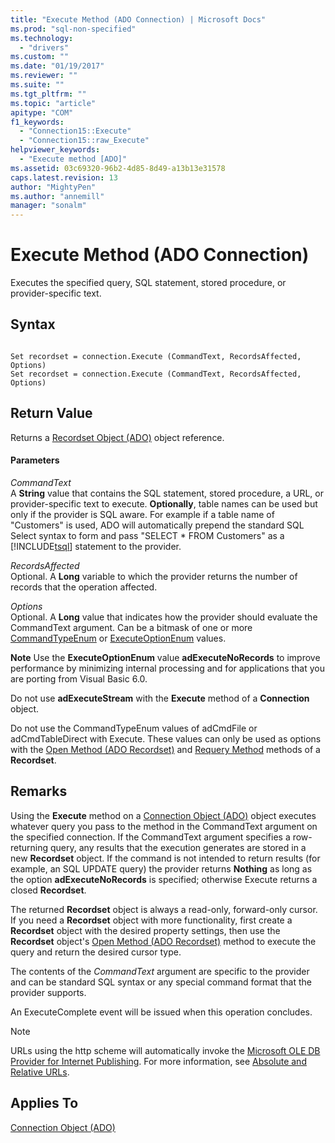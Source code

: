 ```yaml
---
title: "Execute Method (ADO Connection) | Microsoft Docs"
ms.prod: "sql-non-specified"
ms.technology:
  - "drivers"
ms.custom: ""
ms.date: "01/19/2017"
ms.reviewer: ""
ms.suite: ""
ms.tgt_pltfrm: ""
ms.topic: "article"
apitype: "COM"
f1_keywords: 
  - "Connection15::Execute"
  - "Connection15::raw_Execute"
helpviewer_keywords: 
  - "Execute method [ADO]"
ms.assetid: 03c69320-96b2-4d85-8d49-a13b13e31578
caps.latest.revision: 13
author: "MightyPen"
ms.author: "annemill"
manager: "sonalm"
---
```

# Execute Method (ADO Connection)
Executes the specified query, SQL statement, stored procedure, or provider-specific text.  
  
## Syntax  
  
```  
  
Set recordset = connection.Execute (CommandText, RecordsAffected, Options)  
Set recordset = connection.Execute (CommandText, RecordsAffected, Options)  
```  
  
## Return Value  
 Returns a [Recordset Object (ADO)](../../../ado/reference/ado-api/recordset-object-ado.md) object reference.  
  
#### Parameters  
 *CommandText*  
 A **String** value that contains the SQL statement, stored procedure, a URL, or provider-specific text to execute. **Optionally**, table names can be used but only if the provider is SQL aware. For example if a table name of "Customers" is used, ADO will automatically prepend the standard SQL Select syntax to form and pass "SELECT * FROM Customers" as a [!INCLUDE[tsql](../../../includes/tsql_md.md)] statement to the provider.  
  
 *RecordsAffected*  
 Optional. A **Long** variable to which the provider returns the number of records that the operation affected.  
  
 *Options*  
 Optional. A **Long** value that indicates how the provider should evaluate the CommandText argument. Can be a bitmask of one or more [CommandTypeEnum](../../../ado/reference/ado-api/commandtypeenum.md) or [ExecuteOptionEnum](../../../ado/reference/ado-api/executeoptionenum.md) values.  
  
 **Note** Use the **ExecuteOptionEnum** value **adExecuteNoRecords** to improve performance by minimizing internal processing and for applications that you are porting from Visual Basic 6.0.  
  
 Do not use **adExecuteStream** with the **Execute** method of a **Connection** object.  
  
 Do not use the CommandTypeEnum values of adCmdFile or adCmdTableDirect with Execute. These values can only be used as options with the [Open Method (ADO Recordset)](../../../ado/reference/ado-api/open-method-ado-recordset.md) and [Requery Method](../../../ado/reference/ado-api/requery-method.md) methods of a **Recordset**.  
  
## Remarks  
 Using the **Execute** method on a [Connection Object (ADO)](../../../ado/reference/ado-api/connection-object-ado.md) object executes whatever query you pass to the method in the CommandText argument on the specified connection. If the CommandText argument specifies a row-returning query, any results that the execution generates are stored in a new **Recordset** object. If the command is not intended to return results (for example, an SQL UPDATE query) the provider returns **Nothing** as long as the option **adExecuteNoRecords** is specified; otherwise Execute returns a closed **Recordset**.  
  
 The returned **Recordset** object is always a read-only, forward-only cursor. If you need a **Recordset** object with more functionality, first create a **Recordset** object with the desired property settings, then use the **Recordset** object's [Open Method (ADO Recordset)](../../../ado/reference/ado-api/open-method-ado-recordset.md) method to execute the query and return the desired cursor type.  
  
 The contents of the *CommandText* argument are specific to the provider and can be standard SQL syntax or any special command format that the provider supports.  
  
 An ExecuteComplete event will be issued when this operation concludes.  
  
> [!NOTE]
>  URLs using the http scheme will automatically invoke the [Microsoft OLE DB Provider for Internet Publishing](../../../ado/guide/appendixes/microsoft-ole-db-provider-for-internet-publishing.md). For more information, see [Absolute and Relative URLs](../../../ado/guide/data/absolute-and-relative-urls.md).  
  
## Applies To  
 [Connection Object (ADO)](../../../ado/reference/ado-api/connection-object-ado.md)